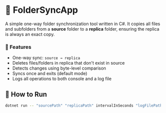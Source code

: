 # 📁 FolderSyncApp

A simple one-way folder synchronization tool written in C#. It copies all files and subfolders from a **source** folder to a **replica** folder, ensuring the replica is always an exact copy.

### 🔄 Features

- One-way sync: `source → replica`
- Deletes files/folders in replica that don't exist in source
- Detects changes using byte-level comparison
- Syncs once and exits (default mode)
- Logs all operations to both console and a log file


## 🚀 How to Run

```bash
dotnet run -- "sourcePath" "replicaPath" intervalInSeconds "logFilePath"
